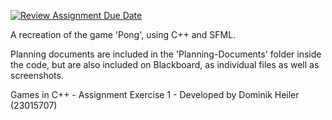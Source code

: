 [![Review Assignment Due Date](https://classroom.github.com/assets/deadline-readme-button-24ddc0f5d75046c5622901739e7c5dd533143b0c8e959d652212380cedb1ea36.svg)](https://classroom.github.com/a/xYlBQHEz)

A recreation of the game 'Pong', using C++ and SFML.

Planning documents are included in the 'Planning-Documents' folder inside the code, but are also included on Blackboard, as individual files as well as screenshots.

Games in C++ - Assignment Exercise 1  - Developed by Dominik Heiler (23015707)
